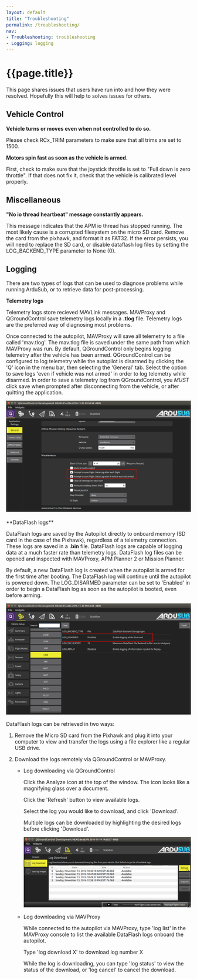 ```yaml
---
layout: default
title: "Troubleshooting"
permalink: /troubleshooting/
nav:
- Troubleshooting: troubleshooting
- Logging: logging
---
```


# {{page.title}}

This page shares issues that users have run into and how they were resolved. Hopefully this will help to solves issues for others.

## Vehicle Control

**Vehicle turns or moves even when not controlled to do so.**

Please check RCx_TRIM parameters to make sure that all trims are set to 1500.

**Motors spin fast as soon as the vehicle is armed.**

First, check to make sure that the joystick throttle is set to "Full down is zero throttle". If that does not fix it, check that the vehicle is calibrated level properly.

## Miscellaneous

**"No io thread heartbeat" message constantly appears.**

This message indicates that the APM io thread has stopped running. The most likely cause is a corrupted filesystem on the micro SD card. Remove the card from the pixhawk, and format it as FAT32. If the error persists, you will need to replace the SD card, or disable dataflash log files by setting the LOG_BACKEND_TYPE parameter to None (0).

## Logging
There are two types of logs that can be used to diagnose problems while running ArduSub, or to retrieve data for post-processing.

**Telemetry logs**

Telemetry logs store recieved MAVLink messages. MAVProxy and QGroundControl save telemetry logs locally in a **.tlog** file. Telemetry logs are the preferred way of diagnosing most problems.

Once connected to the autopilot, MAVProxy will save all telemetry to a file called 'mav.tlog'. The mav.tlog file is saved under the same path from which MAVProxy was run. By default, QGroundControl only begins logging telemetry after the vehicle has been armed. QGroundControl can be configured to log telemetry while the autopilot is disarmed by clicking the 'Q' icon in the menu bar, then selecting the 'General' tab. Select the option to save logs 'even if vehicle was not armed' in order to log telemetry while disarmed. In order to save a telemetry log from QGroundControl, you *MUST* click save when prompted after disconnecting from the vehicle, or after quitting the application.

<img src="/images/log-disarmed-qgc.png" class="img-responsive img-center" style="max-height:400px;">
<br><br>
**DataFlash logs**

DataFlash logs are saved by the Autopilot directly to onboard memory (SD card in the case of the Pixhawk), regardless of a telemetry connection. These logs are saved in a **.bin** file. DataFlash logs are capable of logging data at a much faster rate than telemetry logs. DataFlash log files can be opened and inspected with MAVProxy, APM Planner 2 or Mission Planner.

By default, a new DataFlash log is created when the autopilot is armed for the first time after booting. The DataFlash log will continue until the autopilot is powered down. The LOG_DISARMED parameter can be set to 'Enabled' in order to begin a DataFlash log as soon as the autopilot is booted, even before arming.

<img src="/images/log-disarmed.png" class="img-responsive img-center" style="max-height:400px;">

DataFlash logs can be retrieved in two ways:

1. Remove the Micro SD card from the Pixhawk and plug it into your computer to view and transfer the logs using a file explorer like a regular USB drive.

2. Download the logs remotely via QGroundControl or MAVProxy.

	- Log downloading via QGroundControl

		Click the Analyze icon at the top of the window. The icon looks like a magnifying glass over a document.

		Click the 'Refresh' button to view available logs.

		Select the log you would like to download, and click 'Download'.

		Multiple logs can be downloaded by highlighting the desired logs before clicking 'Download'.

		<img src="/images/log-download.png" class="img-responsive img-center" style="max-height:400px;">

	- Log downloading via MAVProxy

		While connected to the autopilot via MAVProxy, type 'log list' in the MAVProxy console to list the available DataFlash logs onboard the autopilot.

		Type 'log download X' to download log number X

		While the log is downloading, you can type 'log status' to view the status of the download, or 'log cancel' to cancel the download.


